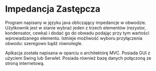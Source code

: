 # Impedancja Zastępcza

Program napisany w języku java obliczający impedancje w obwodzie.
Użytkownik jest w stanie wybrać jeden z trzech elementów (rezystor, kondensator, cewka)
i dodać go do obwadu podając przy tym wartości wprowadzanego elementu.
Istnieje możliwość wyboru przyłączenia obwodu: szeregowo bądź równolegle.

Aplkacja została napisana w oparciu o architektórę MVC.
Posiada GUI z użyciem Swing lub Serwlet.
Posiada również bazę danych połączoną ze stroną internetową.
